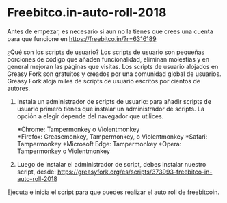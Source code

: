 # Freebitco.in-auto-roll-2018
Antes de empezar, es necesario si aun no la tienes que crees una cuenta para que funcione en https://freebitco.in/?r=6316189

¿Qué son los scripts de usuario?
Los scripts de usuario son pequeñas porciones de código que añaden funcionalidad, eliminan molestias y en general mejoran las páginas que visitas. Los scripts de usuario alojados en Greasy Fork son gratuitos y creados por una comunidad global de usuarios. Greasy Fork aloja miles de scripts de usuario escritos por cientos de autores.

1) Instala un administrador de scripts de usuario: para añadir scripts de usuario primero tienes que instalar un administrador de scripts. La opción a elegir depende del navegador que utilices.

    *Chrome: Tampermonkey o Violentmonkey <br/>
    *Firefox: Greasemonkey, Tampermonkey, o Violentmonkey
    *Safari: Tampermonkey
    *Microsoft Edge: Tampermonkey
    *Opera: Tampermonkey o Violentmonkey

2) Luego de instalar el administrador de script, debes instalar nuestro script, desde:
https://greasyfork.org/es/scripts/373993-freebitco-in-auto-roll-2018

Ejecuta e inicia el script para que puedes realizar el auto roll de freebitcoin.
